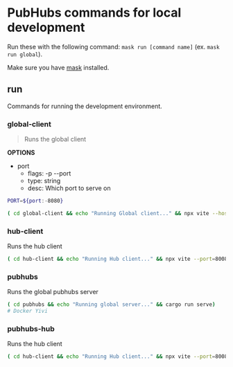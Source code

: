 # PubHubs commands for local development

Run these with the following command: `mask run [command name]` (ex. `mask run global`).

Make sure you have [mask](https://github.com/jacobdeichert/mask) installed.

## run

Commands for running the development environment.

### global-client

> Runs the global client

**OPTIONS**

- port
  - flags: -p --port
  - type: string
  - desc: Which port to serve on

```sh
PORT=${port:-8080}

( cd global-client && echo "Running Global client..." && npx vite --host -l info --port=$PORT)
```

### hub-client

Runs the hub client

```sh
( cd hub-client && echo "Running Hub client..." && npx vite --port=8008 )
```

### pubhubs

Runs the global pubhubs server

```sh
( cd pubhubs && echo "Running global server..." && cargo run serve)
# Docker Yivi
```

### pubhubs-hub

Runs the hub client

```sh
( cd hub-client && echo "Running Hub client..." && npx vite --port=8008 )
```
